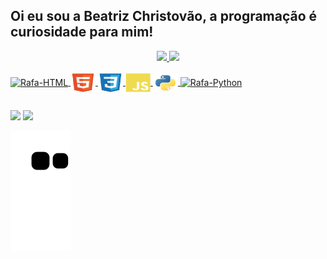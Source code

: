 ## Oi eu sou a Beatriz Christovão, a programação é curiosidade para mim!
<div align="center">
  <a href="https://github.com/christovaobea">
  <img height="180em" src="https://github-readme-stats.vercel.app/api?username=christovaobea&show_icons=true&theme=dracula&include_all_commits=true&count_private=true"/>
  <img height="180em" src="https://github-readme-stats.vercel.app/api/top-langs/?username=christovaobea&layout=compact&langs_count=7&theme=dracula"/>
</div>
<div style="display: inline_block"><br>

  <img align="center" alt="Rafa-HTML" height="30" width="40" src="https://cdn.jsdelivr.net/gh/devicons/devicon/icons/figma/figma-original.svg" />  
  <img align="center" alt="Rafa-HTML" height="30" width="40" src="https://raw.githubusercontent.com/devicons/devicon/master/icons/html5/html5-original.svg">
  <img align="center" alt="Rafa-CSS" height="30" width="40" src="https://raw.githubusercontent.com/devicons/devicon/master/icons/css3/css3-original.svg">
   <img align="center" alt="Rafa-Js" height="30" width="40" src="https://raw.githubusercontent.com/devicons/devicon/master/icons/javascript/javascript-plain.svg">
  <img align="center" alt="Rafa-Python" height="30" width="40" src="https://raw.githubusercontent.com/devicons/devicon/master/icons/python/python-original.svg">
  <img align="center" alt="Rafa-Python" height="30" width="40" 
src="https://cdn.jsdelivr.net/gh/devicons/devicon/icons/mysql/mysql-original.svg">

</div>
 
  ##
 
<div> 
  <a href = "mailto:christovaobeatriz@gmail.com"><img src="https://img.shields.io/badge/Gmail-D14836?style=for-the-badge&logo=gmail&logoColor=white"></a>
  <a href="https://www.linkedin.com/in/beatrizschristovao" target="_blank"><img src="https://img.shields.io/badge/-LinkedIn-%230077B5?style=for-the-badge&logo=linkedin&logoColor=white" target="_blank"></a> 
 
  ![Snake animation](https://github.com/rafaballerini/rafaballerini/blob/output/github-contribution-grid-snake.svg)
 
</div>

